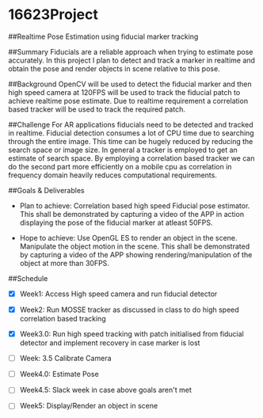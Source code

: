 # 16623Project

##Realtime Pose Estimation using fiducial marker tracking

##Summary
Fiducials are a reliable approach when trying to estimate pose accurately. In this project I plan to detect and track a marker in realtime and obtain the pose and render objects in scene relative to this pose.

##Background
OpenCV will be used to detect the fiducial marker and then high speed camera at 120FPS will be used to track the fiducial patch to achieve realtime pose estimate. Due to realtime requirement a correlation based tracker will be used to track the required patch. 

##Challenge
For AR applications fiducials need to be detected and tracked in realtime. Fiducial detection consumes a lot of CPU time due to searching through the entire image. This time can be hugely reduced by reducing the search space or image size. In general a tracker is employed to get an estimate of search space. By employing a correlation based tracker we can do the second part more efficiently on a mobile cpu as correlation in frequency domain heavily reduces computational requirements.

##Goals & Deliverables
* Plan to achieve: Correlation based high speed Fiducial pose estimator. This shall be demonstrated by capturing a video of the APP in action displaying the pose of the fiducial marker at atleast 50FPS.

* Hope to achieve: Use OpenGL ES to render an object in the scene. Manipulate the object motion in the scene. This shall be demonstrated by capturing a video of the APP showing rendering/manipulation of the object at more than 30FPS.

##Schedule

- [x] Week1: Access High speed camera and run fiducial detector

- [x] Week2: Run MOSSE tracker as discussed in class to do high speed correlation based tracking

- [x] Week3.0: Run high speed tracking with patch initialised from fiducial detector and implement recovery in case marker is lost

- [ ] Week: 3.5 Calibrate Camera

- [ ] Week4.0: Estimate Pose

- [ ] Week4.5: Slack week in case above goals aren't met

- [ ] Week5: Display/Render an object in scene
